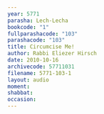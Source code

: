 ```yaml
---
year: 5771
parasha: Lech-Lecha
bookcode: "1"
fullparashacode: "103"
parashacode: "103"
title: Circumcise Me!
author: Rabbi Eliezer Hirsch
date: 2010-10-16
archivecode: 57711031
filename: 5771-103-1
layout: audio
moment: 
shabbat: 
occasion: 
---
```

